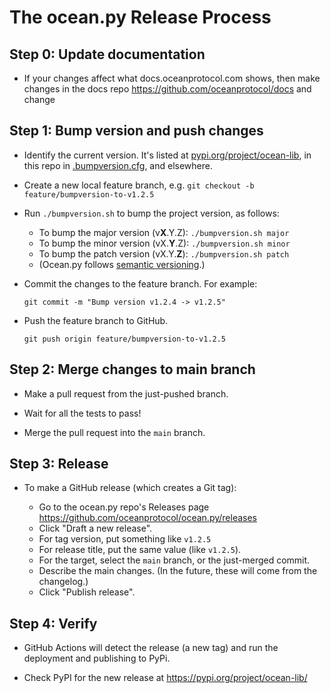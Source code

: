 <!--
Copyright 2022 Ocean Protocol Foundation
SPDX-License-Identifier: Apache-2.0
-->

# The ocean.py Release Process

## Step 0: Update documentation

- If your changes affect what docs.oceanprotocol.com shows, then make changes in the docs repo https://github.com/oceanprotocol/docs and change

## Step 1: Bump version and push changes

- Identify the current version. It's listed at [pypi.org/project/ocean-lib](https://pypi.org/project/ocean-lib/), in this repo in [.bumpversion.cfg](../.bumpversion.cfg), and elsewhere.

- Create a new local feature branch, e.g. `git checkout -b feature/bumpversion-to-v1.2.5`

- Run `./bumpversion.sh` to bump the project version, as follows:

  - To bump the major version (v**X**.Y.Z): `./bumpversion.sh major`
  - To bump the minor version (vX.**Y**.Z): `./bumpversion.sh minor`
  - To bump the patch version (vX.Y.**Z**): `./bumpversion.sh patch`
  - (Ocean.py follows [semantic versioning](https://semver.org/).)

- Commit the changes to the feature branch. For example:

  `git commit -m "Bump version v1.2.4 -> v1.2.5"`

- Push the feature branch to GitHub.

  `git push origin feature/bumpversion-to-v1.2.5`

## Step 2: Merge changes to main branch

- Make a pull request from the just-pushed branch.

- Wait for all the tests to pass!

- Merge the pull request into the `main` branch.

## Step 3: Release

- To make a GitHub release (which creates a Git tag):

  - Go to the ocean.py repo's Releases page <https://github.com/oceanprotocol/ocean.py/releases>
  - Click "Draft a new release".
  - For tag version, put something like `v1.2.5`
  - For release title, put the same value (like `v1.2.5`).
  - For the target, select the `main` branch, or the just-merged commit.
  - Describe the main changes. (In the future, these will come from the changelog.)
  - Click "Publish release".

## Step 4: Verify

- GitHub Actions will detect the release (a new tag) and run the deployment and publishing to PyPi.

- Check PyPI for the new release at <https://pypi.org/project/ocean-lib/>

